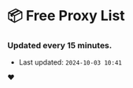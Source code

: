 # :package: Free Proxy List
### Updated every 15 minutes.

- Last updated: `2024-10-03 10:41`

:heart:
